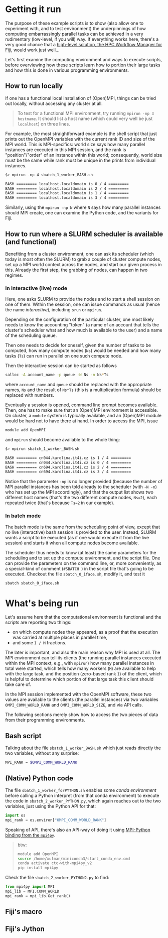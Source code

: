 # Getting it run

The purpose of these example scripts is to show (also allow one to experiment
with, and to test environment) the underpinnings of how computing embarrassingly
parallel tasks can be achieved in a very rudimentary (low-level, if you will)
way. If everything works here, there's a very good chance that a [high-level
solution, the HPC Workflow Manager for Fiji](https://fiji-hpc.github.io/hpc-parallel-tools/),
would work just well...

Let's first examine the computing environment and ways to execute scripts,
before overviewing how these scripts learn how to portion their large tasks and
how this is done in various programming environments.

## How to run locally

If one has a functional local installation of (Open)MPI, things can be tried out
locally, without accessing any cluster at all.

> To test for a functional MPI environment, try running `mpirun -np 3 hostname`.
> It should list a host name (which could very well be just `localhost`) on
> three lines.

For example, the most straightforward example is the shell script that just
prints out the OpenMPI variables with the current rank ID and size of the MPI
world. This is MPI-specifics: world size says how many parallel instances are
executed in this MPI session, and the rank is "position"/"order" of an instance
within this world; consequently, world size must be the same while rank must be
unique in the prints from individual instances.

```bash
$> mpirun -np 4 sbatch_1_worker_BASH.sh

BASH ========= localhost.localdomain is 0 / 4 =========
BASH ========= localhost.localdomain is 2 / 4 =========
BASH ========= localhost.localdomain is 1 / 4 =========
BASH ========= localhost.localdomain is 3 / 4 =========
```

Similarly, using the `mpirun -np N` where `N` says how many parallel instances
should MPI create, one can examine the Python code, and the variants for Fiji.

## How to run where a SLURM scheduler is available (and functional)

Benefiting from a cluster environment, one can ask its scheduler (which today
is most often the SLURM) to grab a couple of cluster compute nodes, set up a MPI
world context across the nodes, and start our given process in this. Already the
first step, the grabbing of nodes, can happen in two regimes.

### In interactive (live) mode

Here, one asks SLURM to provide the nodes and to start a shell session on one of
them. Within the session, one can issue commands as usual (hence the name
*interactive*), including `srun` or `mpirun`.

Depending on the configuration of the particular cluster, one most likely needs
to know the accounting "token" (a name of an account that tells the cluster's
scheduler what and how much is available to the user) and a name of the
scheduling queue.

Then one needs to decide for oneself, given the number of tasks to be computed,
how many compute nodes (`Ns`) would be needed and how many tasks (`Ts`) can run in
parallel on one such compute node.

Then the interactive session can be started as follows

```bash
salloc -A account_name -p queue -N Ns -n Ns*Ts
```

where `account_name` and `queue` should be replaced with the appropriate names,
`Ns` and the result of `Ns*Ts` (this is a multiplication formula) should be
replaced with numbers.

Eventually a session is opened, command line prompt becomes available. Then, one
has to make sure that an (Open)MPI environment is accessible. On cluster, a
`module` system is typically available, and an (Open)MPI module would be hard
not to have there at hand. In order to access the MPI, issue

```bash
module add OpenMPI
```

and `mpirun` should become available to the whole thing:

```bash
$> mpirun sbatch_1_worker_BASH.sh

BASH ========= cn044.karolina.it4i.cz is 1 / 4 =========
BASH ========= cn044.karolina.it4i.cz is 0 / 4 =========
BASH ========= cn694.karolina.it4i.cz is 2 / 4 =========
BASH ========= cn694.karolina.it4i.cz is 3 / 4 =========
```

Notice that the parameter `-np` is no longer provided (because the number of MPI
parallel instances has been told already to the scheduler (with `-N -n`) who has
set up the MPI accordingly), and that the output list shows two different host
names (that's the two different compute nodes, `Ns=2`), each repeated twice (that's
because `Ts=2` in our example).

### In batch mode

The batch mode is the same from the scheduling point of view, except that no
live (interactive) bash session is provided to the user. Instead, SLURM wants a
script to be executed (as if one would execute it from the live session) and
starts it when all compute nodes become available.

The scheduler thus needs to know (at least) the same parameters for the
scheduling and to set up the compute environment, and the script file. One can
provide the parameters on the command line, or, more conveniently, as a
special-kind of comment (`#SBATCH `) in the script file that's going to be
executed. Checkout the file `sbatch_0_iface.sh`, modify it, and test it

```bash
sbatch sbatch_0_iface.sh
```

# What's being run

Let's assume here that the computational environment is functional and the
scripts are reporting two things:

- on which compute nodes they appeared, as a proof that the execution was
  carried at multiple places in parallel time,
- and some `I / M` fractions.

The later is important, and also the main reason why MPI is used at all. The MPI
environment can tell its clients (the running parallel instances executed within
the MPI context, e.g., with `mpirun`) how many parallel instances in total were
started, which tells how many workers (`M`) are available to help with the large
task, and the position (zero-based rank `I`) of the client, which is helpful to
determine which portion of that large task this client should take care of.

In the MPI session implemented with the OpenMPI software, these two values are
available to the clients (the parallel instances) via two variables
`OMPI_COMM_WORLD_RANK` and `OMPI_COMM_WORLD_SIZE`, and via API calls.

The following sections merely show how to access the two pieces of data from
their programming environments.


## Bash script

Talking about the file `sbatch_1_worker_BASH.sh` which just reads directly the
two variables, without any surprise:

```bash
MPI_RANK = $OMPI_COMM_WORLD_RANK
```

## (Native) Python code

The file `sbatch_1_worker_forPYTHON.sh` enables some *conda environment* before
calling a Python interpret (from that conda environment) to execute the code in
`sbatch_2_worker_PYTHON.py`, which again reaches out to the two variables, just
using the Python API for that:

```python
import os
mpi_rank = os.environ["OMPI_COMM_WORLD_RANK"]
```

Speaking of API, there's also an API-way of doing it using [MPI-Python binding
from the `mpi4py`](https://mpi4py.readthedocs.io/en/stable/install.html).

> btw:
>
> ```bash
> module add OpenMPI
> source /home/xulman/miniconda3/start_conda_env.cmd
> conda activate ctc-with-mpi4py_v2
> pip install mpi4py
> ```

Check the file `sbatch_2_worker_PYTHON2.py` to find:

```python
from mpi4py import MPI
mpi_lib = MPI.COMM_WORLD
mpi_rank = mpi_lib.Get_rank()
```

## Fiji's macro
## Fiji's Jython
